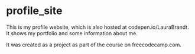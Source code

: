 # profile_site

This is my profile website, which is also hosted at codepen.io/LauraBrandt. It shows my portfolio and some information about me. 

It was created as a project as part of the course on freecodecamp.com.
